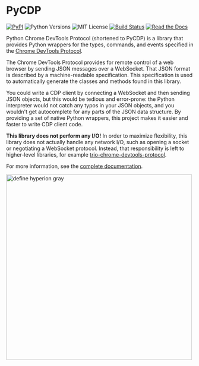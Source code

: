 # PyCDP

[![PyPI](https://img.shields.io/pypi/v/chrome-devtools-protocol.svg)](https://pypi.org/project/chrome-devtools-protocol/)
![Python Versions](https://img.shields.io/pypi/pyversions/chrome-devtools-protocol)
![MIT License](https://img.shields.io/github/license/HyperionGray/python-chrome-devtools-protocol.svg)
[![Build Status](https://img.shields.io/travis/com/HyperionGray/python-chrome-devtools-protocol.svg?branch=master)](https://travis-ci.com/HyperionGray/python-chrome-devtools-protocol)
[![Read the Docs](https://img.shields.io/readthedocs/py-cdp.svg)](https://py-cdp.readthedocs.io)

Python Chrome DevTools Protocol (shortened to PyCDP) is a library that provides
Python wrappers for the types, commands, and events specified in the [Chrome
DevTools Protocol](https://github.com/ChromeDevTools/devtools-protocol/).

The Chrome DevTools Protocol provides for remote control of a web browser by
sending JSON messages over a WebSocket. That JSON format is described by a
machine-readable specification. This specification is used to automatically
generate the classes and methods found in this library.

You could write a CDP client by connecting a WebSocket and then sending JSON
objects, but this would be tedious and error-prone: the Python interpreter would
not catch any typos in your JSON objects, and you wouldn't get autocomplete for
any parts of the JSON data structure. By providing a set of native Python
wrappers, this project makes it easier and faster to write CDP client code.

**This library does not perform any I/O!** In order to maximize
flexibility, this library does not actually handle any network I/O, such as
opening a socket or negotiating a WebSocket protocol. Instead, that
responsibility is left to higher-level libraries, for example
[trio-chrome-devtools-protocol](https://github.com/hyperiongray/trio-chrome-devtools-protocol).

For more information, see the [complete documentation](https://py-cdp.readthedocs.io).

<a href="https://www.hyperiongray.com/?pk_campaign=github&pk_kwd=pycdp"><img alt="define hyperion gray" width="500px" src="https://hyperiongray.s3.amazonaws.com/define-hg.svg"></a>
